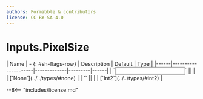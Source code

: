 ```yaml
---
authors: Formabble & contributors
license: CC-BY-SA-4.0
---
```



# Inputs.PixelSize

<div class="sh-parameters" markdown="1">
| Name | - {: #sh-flags-row} | Description | Default | Type |
|------|---------------------|-------------|---------|------|
| `<input>` || | | [`None`](../../types/#none) |
| `<output>` || | | [`Int2`](../../types/#int2) |

</div>



--8<-- "includes/license.md"

